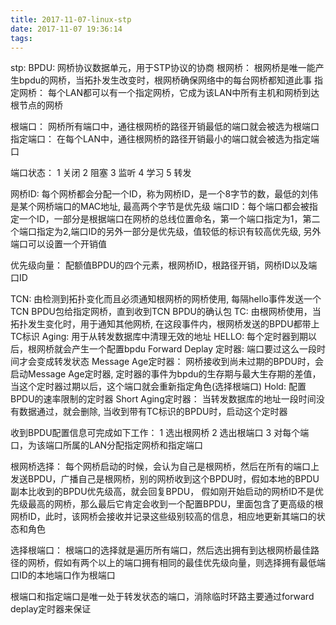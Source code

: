```yaml
---
title: 2017-11-07-linux-stp
date: 2017-11-07 19:36:14
tags:
---
```


stp:
  BPDU: 网桥协议数据单元，用于STP协议的协商
  根网桥： 根网桥是唯一能产生bpdu的网桥，当拓扑发生改变时，根网桥确保网络中的每台网桥都知道此事
  指定网桥： 每个LAN都可以有一个指定网桥，它成为该LAN中所有主机和网桥到达根节点的网桥

  根端口： 网桥所有端口中，通往根网桥的路径开销最低的端口就会被选为根端口
  指定端口： 在每个LAN中，通往根网桥的路径开销最小的端口就会被选为指定端口

  端口状态：
    1 关闭
    2 阻塞
    3 监听
    4 学习
    5 转发

  网桥ID: 每个网桥都会分配一个ID，称为网桥ID，是一个8字节的数，最低的刘伟是某个网桥端口的MAC地址, 最高两个字节是优先级
  端口ID：每个端口都会被指定一个ID，一部分是根据端口在网桥的总线位置命名，第一个端口指定为1，第二个端口指定为2,端口ID的另外一部分是优先级，值较低的标识有较高优先级, 
        另外端口可以设置一个开销值


  优先级向量： 配额值BPDU的四个元素，根网桥ID，根路径开销，网桥ID以及端口ID

  TCN: 由检测到拓扑变化而且必须通知根网桥的网桥使用, 每隔hello事件发送一个TCN BPDU包给指定网桥，直到收到TCN BPDU的确认包
  TC: 由根网桥使用，当拓扑发生变化时，用于通知其他网桥, 在这段事件内，根网桥发送的BPDU都带上TC标识
  Aging: 用于从转发数据库中清理无效的地址
  HELLO: 每个定时器到期以后，根网桥就会产生一个配置bpdu
  Forward Deplay 定时器: 端口要过这么一段时间才会变成转发状态
  Message Age定时器： 网桥接收到尚未过期的BPDU时，会启动Message Age定时器, 定时器的事件为bpdu的生存期与最大生存期的差值，当这个定时器过期以后，这个端口就会重新指定角色(选择根端口)
  Hold: 配置BPDU的速率限制的定时器
  Short Aging定时器： 当转发数据库的地址一段时间没有数据通过，就会删除, 当收到带有TC标识的BPDU时，启动这个定时器

  收到BPDU配置信息可完成如下工作： 
    1 选出根网桥
    2 选出根端口
    3 对每个端口，为该端口所属的LAN分配指定网桥和指定端口

  根网桥选择：
    每个网桥启动的时候，会认为自己是根网桥，然后在所有的端口上发送BPDU，广播自己是根网桥，别的网桥收到这个BPDU时，假如本地的BPDU副本比收到的BPDU优先级高，就会回复BPDU，
    假如刚开始启动的网桥ID不是优先级最高的网桥，那么最后它肯定会收到一个配置BPDU，里面包含了更高级的根网桥ID，此时，该网桥会接收并记录这些级别较高的信息，相应地更新其端口的状态和角色

  选择根端口：
    根端口的选择就是遍历所有端口，然后选出拥有到达根网桥最佳路径的网桥，假如有两个以上的端口拥有相同的最佳优先级向量，则选择拥有最低端口ID的本地端口作为根端口


  根端口和指定端口是唯一处于转发状态的端口，消除临时环路主要通过forward deplay定时器来保证
    
